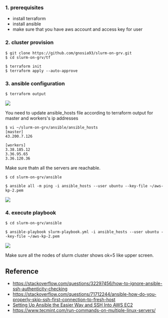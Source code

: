 
### 1. prerequisites ###

* install terraform
* install ansible
* make sure that you have aws account and access key for user 
   
### 2. cluster provision ###

```
$ git clone https://github.com/gnosia93/slurm-on-grv.git
$ cd slurm-on-grv/tf

$ terraform init
$ terraform apply --auto-approve
```

### 3. ansible configuration ###
```
$ terraform output
```
![](https://github.com/gnosia93/slurm-on-grv/blob/main/tutorial/images/terraform-output-1.png)

You need to update ansible_hosts file according to terraform output for master and workers's ip addresses
```
$ vi ~/slurm-on-grv/ansible/ansible_hosts
[master]
43.200.7.126

[workers]
3.38.185.12
3.36.95.65
3.36.120.36
```

Make sure thatn all the servers are reachable.
```
$ cd slurm-on-grv/ansible

$ ansible all -m ping -i ansible_hosts --user ubuntu --key-file ~/aws-kp-2.pem
```
![](https://github.com/gnosia93/slurm-on-grv/blob/main/tutorial/images/ansible-output-2.png)


### 4. execute playbook ###

```
$ cd slurm-on-grv/ansible

$ ansible-playbook slurm-playbook.yml -i ansible_hosts --user ubuntu --key-file ~/aws-kp-2.pem
```
![](https://github.com/gnosia93/slurm-on-grv/blob/main/tutorial/images/ansible-output-3.png)

Make sure all the nodes of slurm cluster shows ok=5 like upper screen.


## Reference ##
* https://stackoverflow.com/questions/32297456/how-to-ignore-ansible-ssh-authenticity-checking
* https://stackoverflow.com/questions/71712244/ansible-how-do-you-properly-skip-ssh-first-connection-to-fresh-host
* [Setting Up Ansible the Easier Way and SSH Into AWS EC2](https://medium.com/@elcymarion_her/setting-up-ansible-the-easier-way-and-ssh-into-aws-ec2-7c7ed2766ed6)
* https://www.tecmint.com/run-commands-on-multiple-linux-servers/
